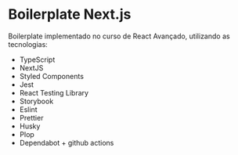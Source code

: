 # Boilerplate Next.js

Boilerplate implementado no curso de React Avançado, utilizando as tecnologias:

- TypeScript
- NextJS
- Styled Components
- Jest
- React Testing Library
- Storybook
- Eslint
- Prettier
- Husky
- Plop
- Dependabot + github actions
